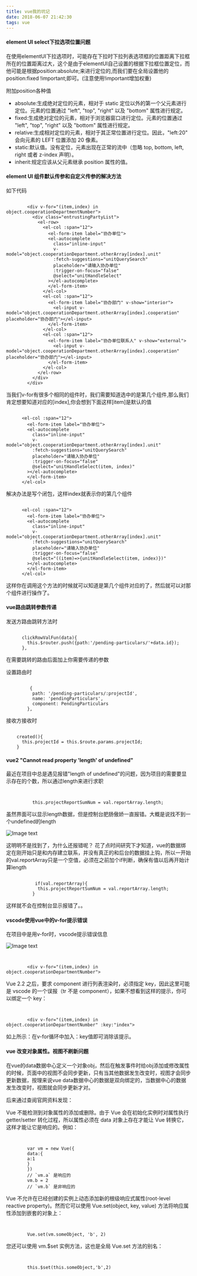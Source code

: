 ```yaml
---
title: vue我的坑记
date: 2018-06-07 21:42:30
tags: vue
---
```


#### element UI select下拉选项位置问题

在使用elementUI下拉选项时，可能存在下拉时下拉列表选项框的位置距离下拉框所在的位置距离过大，这个是由于elementUI自己设置的根据下拉框位置定位，而他可能是根据position:absolute;来进行定位的,而我们要在全局设置他的 position:fixed !important;即可。(注意使用!important增加权重)


<!-- more -->

附加position各种值

* absolute:生成绝对定位的元素，相对于 static 定位以外的第一个父元素进行定位。元素的位置通过 "left", "top", "right" 以及 "bottom" 属性进行规定。
* fixed:生成绝对定位的元素，相对于浏览器窗口进行定位。元素的位置通过 "left", "top", "right" 以及 "bottom" 属性进行规定。
* relative:生成相对定位的元素，相对于其正常位置进行定位。因此，"left:20" 会向元素的 LEFT 位置添加 20 像素。
* static:默认值。没有定位，元素出现在正常的流中（忽略 top, bottom, left, right 或者 z-index 声明）。
* inherit:规定应该从父元素继承 position 属性的值。


#### element UI 组件默认传参和自定义传参的解决方法

如下代码
```

        <div v-for="(item,index) in object.cooperationDepartmentNumber">
          <div class="entrustingPartyList">
            <el-row>
              <el-col :span="12"> 
                <el-form-item label="协办单位">
                <el-autocomplete
                  class="inline-input"
                  v-model="object.cooperationDepartment.otherArray[index].unit"
                  :fetch-suggestions="unitQuerySearch"
                  placeholder="请输入协办单位"
                  :trigger-on-focus="false"
                  @select="unitHandleSelect"
                ></el-autocomplete>
                </el-form-item>
              </el-col>
              <el-col :span="12"> 
                <el-form-item label="协办部门" v-show="interior">
                  <el-input v-model="object.cooperationDepartment.otherArray[index].cooperation" placeholder="协办部门"></el-input>
                </el-form-item>
              </el-col>
              <el-col :span="12"> 
                <el-form-item label="协办单位联系人" v-show="external">
                  <el-input v-model="object.cooperationDepartment.otherArray[index].cooperation" placeholder="协办部门"></el-input>
                </el-form-item>
              </el-col>
            </el-row>
          </div>
        </div>

```

当我们v-for有很多个相同的组件时，我们需要知道选中的是第几个组件,那么我们肯定想要知道对应的[index],你会想到下面这样[item]是默认的值
```

	  <el-col :span="12"> 
	    <el-form-item label="协办单位">
	    <el-autocomplete
	      class="inline-input"
	      v-model="object.cooperationDepartment.otherArray[index].unit"
	      :fetch-suggestions="unitQuerySearch"
	      placeholder="请输入协办单位"
	      :trigger-on-focus="false"
	      @select="unitHandleSelect(item, index)"
	    ></el-autocomplete>
	    </el-form-item>
	  </el-col>
```
解决办法是写个闭包，这样index就表示你的第几个组件
```

	  <el-col :span="12"> 
	    <el-form-item label="协办单位">
	    <el-autocomplete
	      class="inline-input"
	      v-model="object.cooperationDepartment.otherArray[index].unit"
	      :fetch-suggestions="unitQuerySearch"
	      placeholder="请输入协办单位"
	      :trigger-on-focus="false"
	      @select="((item)=>{unitHandleSelect(item, index)})"
	    ></el-autocomplete>
	    </el-form-item>
	  </el-col>
```
这样你在调用这个方法的时候就可以知道是第几个组件对应的了，然后就可以对那个组件进行操作了。


#### vue路由跳转参数传递


发送方路由跳转方法时
```

	  clickRowValFun(data){
        this.$router.push({path:'/pending-particulars/'+data.id});
      },
```
在需要跳转的路由后面加上你需要传递的参数

设置路由时
```

	     {
          path: '/pending-particulars/:projectId',
          name: 'pendingParticulars',
          component: PendingParticulars
        },
```

接收方接收时
```

 	created(){
      this.projectId = this.$route.params.projectId;
    }
```


#### vue2 "Cannot read property 'length' of undefined"

最近在项目中总是遇见报错"length of undefined"的问题，因为项目的需要要显示存在的个数，所以通过length来进行求职

```

	     
          this.projectReportSumNum = val.reportArray.length;
```

虽然界面可以显示length数据，但是控制台肥肠傲娇一直报错。大概是说找不到一个undefined的length

![Image text](https://raw.githubusercontent.com/chen-Devin/img-folder/master/%E5%BE%AE%E4%BF%A1%E5%9B%BE%E7%89%87_20180619120350.png)

这明明不是找到了，为什么还报错呢？
花了点时间研究下才知道，vue的数据绑定在刚开始只是和内存建立联系，并没有真正的和后台的数据挂上钩，所以一开始的val.reportArray只是一个空值，必须在之前加个if判断，确保有值以后再开始计算length

```

	       if(val.reportArray){
            this.projectReportSumNum = val.reportArray.length;
          }
```

这样就不会在控制台显示报错了。。


#### vscode使用vue中的v-for提示错误

在项目中是用v-for时，vscode提示错误信息

![Image text](https://raw.githubusercontent.com/chen-Devin/img-folder/master/%E5%BE%AE%E4%BF%A1%E5%9B%BE%E7%89%87_20180619121857.png)


```

	      
        <div v-for="(item,index) in object.cooperationDepartmentNumber">
```
Vue 2.2 之后，要求 component 进行列表渲染时，必须指定 key，因此这里可能是 vscode 的一个误报（tr 不是 component），如果不想看到这样的提示，你可以绑定一个 key：<tr v-for="(word,index) in list" :key="index">

```

	      
        <div v-for="(item,index) in object.cooperationDepartmentNumber" :key:"index">
```
如上所示：在v-for循环中加入：key值即可消除该提示。

#### vue 改变对象属性。视图不刷新问题

在vue的data数据中心定义一个对象obj，然后在触发事件时给obj添加或修改属性的时候，页面中的视图不会同步更新，只有当其他数据发生改变时，视图才会同步更新数据，按理来说vue data数据中心的数据是双向绑定的，当数据中心的数据发生改变时，视图就会同步更新才对。

后来通过查阅官网资料发现：

Vue 不能检测到对象属性的添加或删除。由于 Vue 会在初始化实例时对属性执行 getter/setter 转化过程，所以属性必须在 data 对象上存在才能让 Vue 转换它，这样才能让它是响应的。例如：


```

	      
        var vm = new Vue({
		data:{
		a:1
		}
		})
		// `vm.a` 是响应的
		vm.b = 2
		// `vm.b` 是非响应的
```

Vue 不允许在已经创建的实例上动态添加新的根级响应式属性(root-level reactive property)。然而它可以使用 Vue.set(object, key, value) 方法将响应属性添加到嵌套的对象上：


```

	      
        Vue.set(vm.someObject, 'b', 2)
```

您还可以使用 vm.$set 实例方法，这也是全局 Vue.set 方法的别名：

```

	      
        this.$set(this.someObject,'b',2)
```

